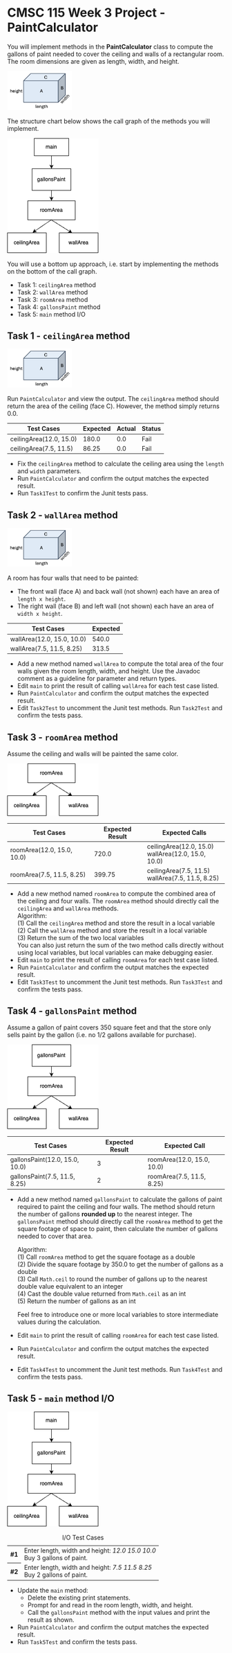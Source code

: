 # CMSC 115 Week 3 Project - PaintCalculator

You will implement methods in the **PaintCalculator** class to compute the gallons
of paint needed to cover the ceiling and walls of a rectangular room.
The room dimensions are given as length, width, and height.

<img src="/common/images/room.png" alt=prism width=150>

The structure chart below shows the call graph of the methods you will implement.

<img src="/common/images/paintcalculator_main_call_graph.png" alt="PaintCalculator call graph"  >

You will use a bottom up approach, i.e. start by implementing
the methods on the bottom of the call graph.

- Task 1: `ceilingArea` method
- Task 2: `wallArea` method
- Task 3: `roomArea` method
- Task 4: `gallonsPaint` method
- Task 5: `main` method I/O

## Task 1 - `ceilingArea` method

<img src="/common/images/room.png" alt=prism width=150>

Run `PaintCalculator` and view the output. The `ceilingArea` method
should return the area of the ceiling (face C).
However, the method simply returns 0.0.

| Test Cases             | Expected | Actual| Status|
|------------------------|----------|----|---|
| ceilingArea(12.0, 15.0) | 180.0    |0.0| Fail|
| ceilingArea(7.5, 11.5) | 86.25    |0.0| Fail|

- Fix the `ceilingArea` method to calculate the ceiling area using the `length` and `width` parameters.
- Run `PaintCalculator` and confirm the output matches the expected result.
- Run `Task1Test` to confirm the Junit tests pass. 

## Task 2 - `wallArea` method

<img src="/common/images/room.png" alt=prism width=150>

A room has four walls that need to be painted:
- The front wall (face A) and back wall (not shown) each have an area of `length x height`.
- The right wall (face B) and left wall (not shown) each have an area of `width x height`.

| Test Cases                | Expected | 
|---------------------------|----------| 
| wallArea(12.0, 15.0, 10.0)  | 540.0    | 
| wallArea(7.5, 11.5, 8.25) | 313.5    |

- Add a new method named `wallArea` to compute the total area of the four walls given the room length, width, and height.
  Use the Javadoc comment as a guideline for parameter and return types.
- Edit `main` to print the result of calling `wallArea` for each test case listed.
- Run `PaintCalculator` and confirm the output matches the expected result.
- Edit `Task2Test` to uncomment the Junit test methods. Run `Task2Test` and confirm the tests pass.

## Task 3 - `roomArea` method

Assume the ceiling and walls will be painted the same color.

<img src="/common/images/roomarea_call_graph.png" alt="roomArea method calls ceilingArea and wallArea methods" >

<br>

| Test Cases                | Expected Result | Expected Calls                                       |
|---------------------------|--------|------------------------------------------------------|
| roomArea(12.0, 15.0, 10.0)  | 720.0  | ceilingArea(12.0, 15.0) <br>wallArea(12.0, 15.0, 10.0) |
| roomArea(7.5, 11.5, 8.25) | 399.75 | ceilingArea(7.5, 11.5) <br>wallArea(7.5, 11.5, 8.25) |

- Add a new method named `roomArea` to compute the combined area of the ceiling and four walls.
  The `roomArea` method should directly call the `ceilingArea` and `wallArea` methods.
    <div class="hint">
    Algorithm:<br>
    (1) Call the <code>ceilingArea</code> method and store the result in a local variable<br>
    (2) Call the <code>wallArea</code> method and store the result in a local variable<br>
    (3) Return the sum of the two local variables<br>
    You can also just return the sum of the two method calls directly without using
    local variables, but local variables can make debugging easier.
    </div>
- Edit `main` to print the result of calling `roomArea` for each test case listed.
- Run `PaintCalculator` and confirm the output matches the expected result.
- Edit `Task3Test` to uncomment the Junit test methods. Run `Task3Test` and confirm the tests pass.

## Task 4 - `gallonsPaint` method

Assume a gallon of paint covers 350 square feet and that the store
only sells paint by the gallon (i.e. no 1/2 gallons available for purchase).

<img src="/common/images/gallonsPaint_call_graph.png" alt="gallonsPaint method calls roomArea method" >

<br>

| Test Cases                     | Expected Result | Expected Call              |
|--------------------------------|-----------------|----------------------------|
| gallonsPaint(12.0, 15.0, 10.0) | 3               | roomArea(12.0, 15.0, 10.0) |
| gallonsPaint(7.5, 11.5, 8.25)  | 2               | roomArea(7.5, 11.5, 8.25)  |

- Add a new method named `gallonsPaint` to calculate the gallons of paint
  required to paint the ceiling and four walls. The method
  should return the number of gallons **rounded up** to the nearest integer.
  The `gallonsPaint` method should directly call the `roomArea` method to get the square footage of space to paint,
  then calculate the number of gallons needed to cover that area.
    <div class="hint">
    Algorithm:<br>
    (1) Call <code>roomArea</code> method to get the square footage as a double<br>
    (2) Divide the square footage by 350.0 to get the number of gallons as a double<br>
    (3) Call <code>Math.ceil</code> to round the number of gallons up to the nearest double value equivalent to an integer<br>
    (4) Cast the double value returned from <code>Math.ceil</code> as an int<br>
    (5) Return the number of gallons as an int

  Feel free to introduce one or more local variables to store intermediate values during the calculation.
    </div>
- Edit `main` to print the result of calling `roomArea` for each test case listed.
- Run `PaintCalculator` and confirm the output matches the expected result.
- Edit `Task4Test` to uncomment the Junit test methods. Run `Task4Test` and confirm the tests pass.

## Task 5 - `main` method I/O

<img src="/common/images/paintcalculator_main_call_graph.png" alt="main calls gallonsPaint"  >

<br>

  <table>
  <caption>I/O Test Cases</caption>
  <tr>
  <th>#1</th>
  <td>
  Enter length, width and height:
  <i>12.0 15.0 10.0</i><br>
  Buy 3 gallons of paint.
  </td>
  </tr>
  <tr>
  <th>#2</th>
  <td>
  Enter length, width and height:
  <i>7.5 11.5 8.25</i><br>
  Buy 2 gallons of paint.
  </td>
  </tr>
  </table>

- Update the `main` method:
  - Delete the existing print statements.
  - Prompt for and read in the room length, width, and height.
  - Call the `gallonsPaint` method with the input values and print the result as shown.
- Run `PaintCalculator` and confirm the output matches the expected result.
- Run `Task5Test` and confirm the tests pass. 




